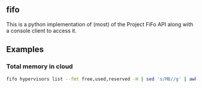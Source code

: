 ## fifo
This is a python implementation of (most) of the Project FiFo API along with a console client to access it.

## Examples

### Total memory in cloud

```bash
fifo hypervisors list --fmt free,used,reserved -H | sed 's/MB//g' | awk  '{total+=($1 + $2 + $3)} END{print total}'
```
